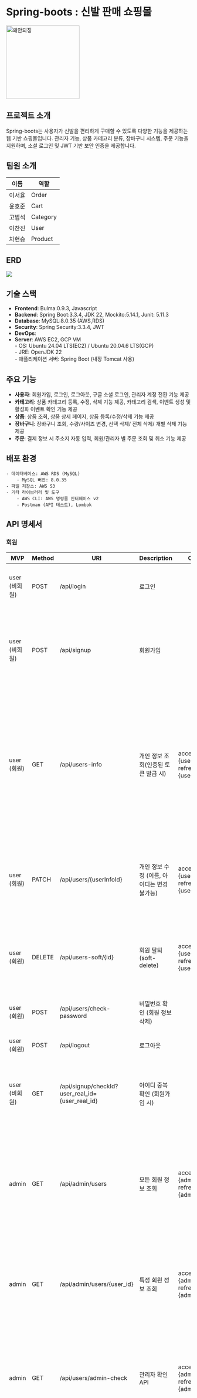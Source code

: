 # Spring-boots : 신발 판매 쇼핑몰


<img src="/uploads/5ca2093e2e0d072fc764d88d1693523a/image.png" alt="왜안되징" width="200px" /> 

## 프로젝트 소개
Spring-boots는 사용자가 신발을 편리하게 구매할 수 있도록 다양한 기능을 제공하는 웹 기반 쇼핑몰입니다. 관리자 기능, 상품 카테고리 분류, 장바구니 시스템, 주문 기능을 지원하며, 소셜 로그인 및 JWT 기반 보안 인증을 제공합니다.



## 팀원 소개
| 이름   | 역할     | 
|--------|---------|
| 이서율 | Order    | 
| 윤호준 | Cart     | 
| 고범석 | Category | 
| 이찬진 | User     | 
| 차현승 | Product  |


## ERD
<img src="/uploads/02566675f63487a3de55101f5fefb7fe/image.png" />


## 기술 스택
- **Frontend**: Bulma:0.9.3, Javascript
- **Backend**: Spring Boot:3.3.4, JDK 22, Mockito:5.14.1, Junit: 5.11.3
- **Database**: MySQL:8.0.35 (AWS,RDS)
- **Security**: Spring Security:3.3.4, JWT
- **DevOps**: 
- **Server**: AWS EC2, GCP VM<br>
            - OS: Ubuntu 24.04 LTS(EC2) / Ubuntu 20.04.6 LTS(GCP)<br>
            - JRE: OpenJDK 22<br>
            - 애플리케이션 서버: Spring Boot (내장 Tomcat 사용)




## 주요 기능
- **사용자**: 회원가입, 로그인, 로그아웃, 구글 소셜 로그인, 관리자 계정 전환 기능 제공
- **카테고리**: 상품 카테고리 등록, 수정, 삭제 기능 제공, 카테고리 검색, 이벤트 생성 및 활성화 이벤트 확인 기능 제공
- **상품**: 상품 조회, 상품 상세 페이지, 상품 등록/수정/삭제 기능 제공
- **장바구니**: 장바구니 조회, 수량/사이즈 변경, 선택 삭제/ 전체 삭제/ 개별 삭제 기능 제공
- **주문**: 결제 정보 시 주소지 자동 입력, 회원/관리자 별 주문 조회 및 취소 기능 제공

## 배포 환경
```
- 데이터베이스: AWS RDS (MySQL)
    - MySQL 버전: 8.0.35
- 파일 저장소: AWS S3
- 기타 라이브러리 및 도구
    - AWS CLI: AWS 명령줄 인터페이스 v2
    - Postman (API 테스트), Lombok
```





## API 명세서

### 회원  

| **MVP**        | **Method** | **URI**                               | **Description**                              | **Cookie**            | **Request Body**                                                                                                                             | **Response**                                                                                                                                                                                                 |
|----------------|------------|---------------------------------------|----------------------------------------------|-----------------------|----------------------------------------------------------------------------------------------------------------------------------------------|-------------------------------------------------------------------------------------------------------------------------------------------------------------------------------------------------------------|
| user (비회원)   | POST       | /api/login                            | 로그인                                       |                       | JwtTokenLoginRequestDto { “userRealId” : “string”, “password” : “string” }                                                                   | 200 OK : 인증 성공, JWT 리프레쉬토큰, 엑세스 토큰 반환 <br> 401 Unauthorized : 인증 실패                                                                                                                     |
| user (비회원)   | POST       | /api/signup                           | 회원가입                                     |                       | UserSignupRequestDto { “username” : “string”, “userRealId” : “string”, “password” : “string”, “email” : “string” }                           | 201 Created : 회원 가입 완료 <br> { “message” : “성공적으로 회원가입하셨습니다.” } <br> 400 Bad Request : 잘못된 요청 데이터 <br> { “message” : “잘못된 요청입니다.” }                                          |
| user (회원)     | GET        | /api/users-info                       | 개인 정보 조회(인증된 토큰 발급 시)            | accessToken : {user_token} <br> refreshToken : {user_token} |                                                                                                                      | 200 OK : 개인정보조회 <br> { “userId” : “Long”, “username” : “String”, “userRealId” : “String”, “email” : “String”, “role” : “String”, “createdAt” : “String”, “userInfoList” : { “address” : “String”, “streetAddress” : “String”, “detailedAddress” : “String”, “phone” : “String” } } <br> 404 NOT_FOUND : 인증정보를 불러올 수 없음 <br> 400 BAD_REQUEST : 잘못된 요청 |
| user (회원)     | PATCH      | /api/users/{userInfoId}               | 개인 정보 수정 (이름, 아이디는 변경 불가능)    | accessToken : {user_token} <br> refreshToken : {user_token} | UserUpdateRequestDto { “currentPassword” : “String”, “updatePassword” : “String”, “email” : “string”, “address” : { “address” : “String”, “streetAddress” : “String”, “detailedAddress” : “String”, “phone” : “String” } } | 200 OK : 회원정보 수정 완료 <br> { “message” : “정상적으로 수정되었습니다.” } <br> 400 Bad Request : 잘못된 데이터 요청 <br> { “message” : “잘못된 데이터 요청입니다.” }                                       |
| user (회원)     | DELETE     | /api/users-soft/{id}                  | 회원 탈퇴 (soft-delete)                       | accessToken : {user_token} <br> refreshToken : {user_token} |                                                                                                                      | 200 OK : 회원 탈퇴 완료 <br> { “message” : “회원탈퇴 성공” } <br> 400 Bad Request : 탈퇴 실패 <br> { “message” : “오류 발생” }                                                                                   |
| user (회원)     | POST       | /api/users/check-password             | 비밀번호 확인 (회원 정보 삭제)                 |                       | UserPasswordRequestDto { “password” : “string” }                                                                                              | 200 OK : 비밀번호 확인 완료 <br> 401 Unauthorized : 인증 실패                                                                                                                                                 |
| user (회원)     | POST       | /api/logout                           | 로그아웃                                      |                       |                                                                                                                      | 200 OK : 로그아웃 <br> 401 Unauthorized : 권한 없음                                                                                                                                                          |
| user (비회원)   | GET        | /api/signup/checkId?user_real_id={user_real_id} | 아이디 중복확인 (회원가입 시)                  |                       |                                                                                                                      | 200 OK : 중복체크 완료 <br> { “is_available” : true, “message” : “사용할 수 있는 아이디입니다.” } <br> 409 Conflict : { “is_available” : false, “message” : “이미 사용 중인 아이디입니다.” }                 |
| admin          | GET        | /api/admin/users                      | 모든 회원 정보 조회                          | accessToken : {admin_token} <br> refreshToken : {admin_token} |                                                                                                                      | 200 OK : 모든 사용자 정보 반환 (JSON) <br> List<AllUsersInfoResponseDto> { “userId” : “Long”, “userRealId” : “String”, “created_at” : “string”, “email” : “string”, “role” : “string”, “provider” : “string”, “username” : “string” }, … <br> 403 Forbidden : 관리자 권한 필요 <br> 500 Internal Server Error : 서버 오류 발생                  |
| admin          | GET        | /api/admin/users/{user_id}            | 특정 회원 정보 조회                          | accessToken : {admin_token} <br> refreshToken : {admin_token} |                                                                                                                      | 200 OK : 특정 사용자 정보 반환 (JSON) <br> UserInfoResponseDto { “created_at” : “string”, “email” : “string”, “role” : “string”, “provider” : “string”, “username” : “string” } <br> 404 Not Found : 해당 사용자 찾을 수 없음                                                                 |
| admin          | GET        | /api/users/admin-check                | 관리자 확인 API                              | accessToken : {admin_token} <br> refreshToken : {admin_token} |                                                                                                                      | 401 Unauthorized : 인증되지 않은 사용자 <br> { “message” : “현재 엑세스 토큰이 없습니다.” } <br> 200 OK : 인증 성공 <br> { “message” : “관리자 인증 성공” } <br> 403 Forbidden : 인증 실패 <br> { “message” : “관리자 인증 실패” } |
| admin          | POST       | /api/users/grant                      | 관리자 코드 체크 API                          | accessToken : {admin_token} <br> refreshToken : {admin_token} |                                                                                                                      | 200 OK : 인증 성공 <br> { “message” : “success” } <br> 401 Unauthorized : 인증 실패 <br> { “message” : “fail” }                                                                                              |


 ### 상품

| **MVP** | **Method** | **URI**                              | **Description**                         | **Request Body**                                                                                                                                      | **Request Params**                                                                                                                                                                           | **Response**                                                                                                                       |
|---------|------------|--------------------------------------|-----------------------------------------|-------------------------------------------------------------------------------------------------------------------------------------------------------|----------------------------------------------------------------------------------------------------------------------------------------------------------------------------------------------|-----------------------------------------------------------------------------------------------------------------------------------|
| Item    | POST       | /api/admin/items                     | 관리자 제품 추가                         | { “id” : “Long”, “item_name” : “string”, “category_id” : “Long”, “item_maker” : “string”, “item_price” : “int”, “item_description” : “string”, “item_color” : “string”, “item_size” : “int”, “created_at” : “datetime”, “updated_at” : “datetime”, “image_url” : “string”, “keywords” : “List<string>” } | @ModelAttribute CreateItemDto requestItemDto, @RequestParam("file") MultipartFile file                                                                  | 200 OK : { “message” : “등록이 완료되었습니다.” } <br> 400 Bad Request : { “error” : “내용이 충분하지 않습니다.” }                     |
| Item    | PUT        | /api/items/{items_id}                | 제품 수정                               | { “id” : “Long”, “item_name” : “string”, “category_id” : “Long”, “item_maker” : “string”, “item_price” : “int”, “item_description” : “string”, “item_color” : “string”, “item_size” : “int”, “created_at” : “datetime”, “updated_at” : “datetime”, “image_url” : “string”, “keywords” : “List<string>” } | @PathVariable("itemId") Long id, @ModelAttribute UpdateItemDto updateItemDto                                                                             | 200 OK : { “message” : “수정이 완료되었습니다.” } <br> 400 Bad Request : { “error” : “내용이 충분하지 않습니다.” }                     |
| Item    | GET        | /api/items/{items_id}                | 제품 상세보기                            |                                                                                                                                                       | @PathVariable("itemId") Long id                                                                                                                        | 200 OK : 제품 상세보기 완료 <br> 410 Gone : { “error” : “제품이 더이상 존재하지 않습니다.” }                                           |
| Item    | DELETE     | /api/items/{items_id}                | 제품 삭제                               |                                                                                                                                                       | @PathVariable("itemId") Long id                                                                                                                        | 200 OK : { “message” : “제품 삭제를 완료했습니다.” }                                                                                   |
| Item    | GET        | /api/items/categories/{category_id}  | 카테고리 ID별 상품 조회                  |                                                                                                                                                       | @PathVariable("category_id") Long categoryId, @RequestParam(required = false, defaultValue = "default") String sort, @RequestParam(defaultValue = "0") int page, @RequestParam(defaultValue = "8") int limit |                                                                                                                                   |
| Item    | GET        | /api/items/thema/{thema}             | 특정 테마에 속하는 상품 조회             |                                                                                                                                                       | @PathVariable("thema") String thema, @RequestParam(defaultValue = "0") int page, @RequestParam(defaultValue = "8") int limit, @RequestParam(defaultValue = "default") String sort             |                                                                                                                                   |
| Item    | GET        | /api/items/search                    | 특정 키워드를 갖는 상품 조회             |                                                                                                                                                       | @RequestParam String keyword, @RequestParam(required = false) String sort, @RequestParam(defaultValue = "0") int page, @RequestParam(defaultValue = "8") int limit                          |                                                                                                                                   |
| Item    | GET        | /api/items/list/search/name          | 상품 목록 페이지에서 특정 상품명을 갖는 상품 조회 |                                                                                                                                                       | @RequestParam String itemName, @RequestParam(defaultValue = "0") int page, @RequestParam(defaultValue = "10") int size                                 |                                                                                                                                   |
| Item    | GET        | /api/items                           | 상품 전체 조회                           |                                                                                                                                                       | @RequestParam(defaultValue = "0") int page, @RequestParam(defaultValue = "10") int size                                                                                                        |                                                                                                                                   |


### 카테고리 / 이벤트

| **MVP** | **Method** | **URI** | **Description** | **Request Body** | **Request Params** | **Response** |
|---------|------------|---------|-----------------|------------------|-------------------|--------------|
| category | POST | /api/admin/categories | 관리자 - 새 카테고리 추가 | CategoryRequestDto { "categoryName": "string", "categoryThema": "string", "categoryContent": "string", "displayOrder": "int" } | | 201 Created: 생성된 카테고리 정보 반환<br>400 Bad Request:<br>{ "errorCode": "필수_파라미터_누락", "errorMessage": "카테고리 이름은 필수 항목입니다." }<br>401 Unauthorized: 인증 실패 |
| category | PATCH | /api/admin/categories/{category_id} | 관리자 - 카테고리 정보 수정 | CategoryRequestDto { "categoryName": "string", "categoryThema": "string", "categoryContent": "string", "displayOrder": "int" } | category_id (PathVariable) | 200 OK: 수정된 카테고리 정보 반환<br>404 Not Found: 카테고리가 존재하지 않음<br>400 Bad Request:<br>{ "errorCode": "파라미터_길이_초과", "errorMessage": "카테고리 이름은 50자를 초과할 수 없습니다." }<br>401 Unauthorized: 인증 실패 |
| category | DELETE | /api/admin/categories/{category_id} | 관리자 - 카테고리 삭제 | | category_id (PathVariable) | 204 No Content: 삭제 성공<br>404 Not Found:<br>{ "errorCode": "리소스_없음", "errorMessage": "삭제할 카테고리를 찾을 수 없습니다." }<br>401 Unauthorized:<br>{ "errorCode": "권한_없음", "errorMessage": "카테고리 삭제 권한이 없습니다." } |
| category | GET | /api/categories/themas | 모든 카테고리 테마 목록 조회 | | | 200 OK: 카테고리 테마 목록 반환 |
| category | GET | /api/categories/themas/{thema} | 특정 테마의 카테고리 목록 조회 | | category_thema (PathVariable) | 200 OK: 카테고리 테마 목록 반환<br>404 Not Found: 카테고리 테마가 존재하지 않음 |
| category | GET | /api/categories/{category_id} | 카테고리 상세 조회 | | category_id (PathVariable) | 200 OK: 카테고리 상세 정보 반환<br>{ "id": "Long", "categoryName": "string", "categoryContent": "string", "categoryThema": "string", "imageUrl": "string", "subcategories": [ { "id": "Long", "categoryName": "string" } ] }<br>404 Not Found: 카테고리가 존재하지 않음 |
| category | GET | /api/categories/themas/displayOrder/{theme} | displayOrder '0'을 제외한 나머지 카테고리 출력 | | theme (PathVariable) | 200 OK: displayOrder가 0이 아닌 카테고리 목록 반환<br>[ { "id": "Long", "categoryName": "string", "categoryThema": "string", "categoryContent": "string", "displayOrder": "int", "imageUrl": "string" } ]<br>404 Not Found: 카테고리 테마가 존재하지 않음 |
| category | GET | /api/admin/categories | 관리자 카테고리 전체 목록 조회 (페이지네이션) | | page (defaultValue = "0"), limit (defaultValue = "10") | 200 OK: 모든 카테고리 목록 반환<br>{ "content": [ { "id": "Long", "categoryName": "string", "categoryThema": "string", "categoryContent": "string", "displayOrder": "int", "createdAt": "LocalDateTime", "updatedAt": "LocalDateTime" } ], "pageable": { "pageNumber": "int", "pageSize": "int" }, "totalElements": "Long", "totalPages": "int" }<br>400 Bad Request:<br>{ "errorCode": "잘못된_파라미터_형식", "errorMessage": "페이지당 항목 수는 1에서 10 사이여야 합니다." }<br>401 Unauthorized: 인증 실패 |
| event | GET | /api/events | 종료되지 않은 이벤트 목록 조회 (페이지네이션) | | page (defaultValue = "0"), limit (defaultValue = "10") | 200 OK: 활성화된 이벤트 목록<br>{ "content": [ { "id": "Long", "eventTitle": "string", "thumbnailImageUrl": "string", "startDate": "LocalDate", "endDate": "LocalDate", "status": "string" } ], "pageable": { "pageNumber": "int", "pageSize": "int" }, "totalElements": "Long", "totalPages": "int" }<br>400 Bad Request:<br>{ "errorCode": "잘못된_파라미터_형식", "errorMessage": "페이지당 항목 수는 1에서 10 사이여야 합니다." } |
| event | GET | /api/events/{event_id} | 이벤트 상세 조회 | | event_id (PathVariable) | 200 OK: 이벤트 상세 정보 반환<br>{ "id": "Long", "eventTitle": "string", "eventContent": "string", "thumbnailImageUrl": "string", "contentImageUrl": ["string"], "startDate": "LocalDate", "endDate": "LocalDate", "isActive": "boolean" }<br>404 Not Found: 이벤트가 존재하지 않음 |
| event | POST | /api/admin/events | 새 이벤트 생성 | { "title": "string", "content": "string", "start_date": "date", "end_date": "date" } | | 201 Created: 생성된 이벤트 정보 반환<br>{ "id": "Long", "eventTitle": "string", "eventContent": "string", "thumbnailImageUrl": "string", "contentImageUrl": ["string"], "startDate": "LocalDate", "endDate": "LocalDate", "isActive": "boolean" }<br>400 Bad Request:<br>{ "errorCode": "유효하지_않은_날짜", "errorMessage": "이벤트 종료일은 시작일 이후여야 합니다." }<br>401 Unauthorized: 인증 실패 |
| event | PATCH | /api/admin/events/{event_id} | 이벤트 정보 수정 | { "title": "string", "content": "string", "start_date": "date", "end_date": "date" } | event_id (PathVariable) | 200 OK: 수정된 이벤트 정보 반환<br>{ "id": "Long", "eventTitle": "string", "eventContent": "string", "thumbnailImageUrl": "string", "contentImageUrl": ["string"], "startDate": "LocalDate", "endDate": "LocalDate", "isActive": "boolean" }<br>404 Not Found: 이벤트가 존재하지 않음<br>400 Bad Request:<br>{ "errorCode": "파라미터_길이_초과", "errorMessage": "이벤트 제목은 100자를 초과할 수 없습니다." }<br>401 Unauthorized: 인증 실패 |
| event | DELETE | /api/admin/events/{event_id} | 이벤트 삭제 | | event_id (PathVariable) | 204 No Content: 삭제 성공<br>404 Not Found: 이벤트가 존재하지 않음<br>401 Unauthorized: 인증실패 |
| event | GET | /api/admin/events | 관리자 이벤트 전체 목록 조회 | | page (defaultValue = "0"), limit (defaultValue = "10") | 200 OK: 모든 이벤트 목록<br>{ "content": [ { "id": "Long", "eventTitle": "string", "eventContent": "string", "startDate": "LocalDate", "endDate": "LocalDate", "isActive": "boolean", "status": "string", "updatedAt": "LocalDateTime" } ], "pageable": { "pageNumber": "int", "pageSize": "int" }, "totalElements": "Long", "totalPages": "int" }<br>400 Bad Request:<br>{ "errorCode": "잘못된_파라미터_형식", "errorMessage": "페이지당 항목 수는 1에서 10 사이여야 합니다." }<br>401 Unauthorized: 인증실패 |
| event | GET | /api/admin/events/{event_id} | 관리자 개별 이벤트 조회 | | event_id (PathVariable) | 200 OK: 이벤트 관리자 상세 정보<br>{ "id": "Long", "eventTitle": "string", "eventContent": "string", "startDate": "LocalDate", "endDate": "LocalDate", "isActive": "boolean", "status": "string", "updatedAt": "LocalDateTime" }<br>404 Not Found: 이벤트가 존재하지 않음<br>401 Unauthorized: 인증실패 |




### 주문

| MVP     | Method                     | URI                           | 설명                                                                                                     | 요청 본문                                                                                                                                             | 요청 파라미터 | 응답                                                                                                                                                              |
|---------|----------------------------|-------------------------------|---------------------------------------------------------------------------------------------------------|------------------------------------------------------------------------------------------------------------------------------------------------------|----------------|-------------------------------------------------------------------------------------------------------------------------------------------------------------------|
| **order** | `GET`                       | `/api/orders`                | 사용자의 주문 목록을 조회합니다.                                                                         |                                                                                                                                                      |                | 응답: 200 OK: 조회 완료.<br>401 Unauthorized: 사용자 인증이 필요함.<br>404 Not Found: 주문을 찾을 수 없는 경우.<br><br>응답 본문: <br>[ { "orders_id": "int", "created_at": "datetime", "orders_total_price": "int", "order_status": "string", "shipping_address": "string", "delivery_fee": "int", "quantity": "int", "items": [ { "item_name": "string", "orderitems_quantity": "int", "orderitems_total_price": "int" } ] } ] |
| **order** | `GET`                       | `/api/orders/{orders_id}`    | 특정 주문 번호(orders_id)에 해당하는 주문의 상세 정보를 조회합니다.                                       |                                                                                                                                                      | `orders_id`    | 응답: 200 OK: 주문 상세 조회 완료.<br>404 Not Found: 주문 ID가 존재하지 않는 경우.<br>401 Unauthorized: 사용자 인증이 필요함.<br><br>응답 본문: <br>{ "orders_id": "int", "created_at": "datetime", "orders_total_price": "int", "order_status": "string", "shipping_address": "string", "recipient_name": "string", "recipient_contact": "string", "delivery_fee": "int", "quantity": "int", "items": [ { "item_name": "string", "orderitems_quantity": "int", "orderitems_total_price": "int", "item_image": "string" } ] } |
| **order** | `POST`                      | `/api/orders`                | 사용자가 장바구니를 바탕으로 새 주문을 추가합니다.                                                     | { "user_id": "int", "shipping_address": "string", "recipient_name": "string", "recipient_contact": "string", "delivery_message": "string", "items": [ { "item_id": "int", "item_quantity": "int", "item_size": "int" } ] } |                | 응답: 201 Created: 주문 추가.<br>400 Bad Request: 요청 본문이 잘못됨 (수취인 정보, 배송 정보 누락, 주문 상품이 없음).<br>401 Unauthorized: 사용자 인증이 필요함.<br><br>응답 본문: <br>{ "orders_id": "int", "status": "주문이 성공적으로 생성되었습니다." } |
| **order** | `PUT`                       | `/api/orders/{orders_id}`    | 사용자가 주문을 수정합니다 (배송 시작 전까지 가능).                                                    | { "shipping_address": "string", "recipient_name": "string", "recipient_contact": "string" }                                                       | `orders_id`    | 응답: 200 OK: 주문 수정 완료.<br>404 Not Found: 주문 ID가 존재하지 않는 경우.<br>403 Forbidden: 사용자가 권한이 없는 경우.<br><br>응답 본문: <br>{ "orders_id": "int", "status": "주문이 성공적으로 수정되었습니다." } |
| **order** | `DELETE`                    | `/api/orders/{orders_id}`    | 사용자가 배송 전 주문을 취소합니다.                                                                     |                                                                                                                                                      | `orders_id`    | 응답: 200 OK: 주문 취소 완료.<br>404 Not Found: 주문 ID가 존재하지 않는 경우.<br>403 Forbidden: 사용자가 권한이 없는 경우.<br><br>응답 본문: <br>{ "orders_id": "int", "status": "주문이 성공적으로 취소되었습니다." } |
| **order** | `GET`                       | `/api/admin/orders`          | 관리자가 모든 주문을 조회합니다.                                                                         |                                                                                                                                                      |                | 응답: 200 OK: 조회 완료.<br>401 Unauthorized: 인증이 필요한 경우.<br>403 Forbidden: 관리자가 아닌 사용자가 접근한 경우.<br>404 Not Found: 주문을 찾을 수 없는 경우.<br><br>응답 본문: <br>[ { "orders_id": "int", "user_id": "int", "created_at": "datetime", "orders_total_price": "int", "order_status": "string", "shipping_address": "string", "recipient_name": "string", "recipient_contact": "string", "delivery_fee": "int" } ] |
| **order** | `PATCH`                     | `/api/admin/orders/{orders_id}/status` | 관리자가 주문 상태를 수정합니다.                                                                       | { "orders_status": "string" }                                                                                                                        | `orders_id`    | 응답: 200 OK: 주문 상태 수정 완료.<br>400 Bad Request: 요청 본문이 잘못된 경우.<br>404 Not Found: 주문 ID가 존재하지 않는 경우.<br>403 Forbidden: 관리자가 아닌 사용자가 접근한 경우.<br><br>응답 본문: <br>{ "orders_id": "int", "status": "주문 상태가 성공적으로 수정되었습니다." } |
| **order** | `DELETE`                    | `/api/admin/orders/{orders_id}` | 관리자가 주문을 삭제합니다.                                                                             |                                                                                                                                                      | `orders_id`    | 응답: 200 OK: 삭제 완료.<br>404 Not Found: 주문 ID가 존재하지 않는 경우.<br>403 Forbidden: 관리자가 아닌 사용자가 접근한 경우.<br><br>응답 본문: <br>{ "orders_id": "int", "status": "주문이 성공적으로 삭제되었습니다." } |


## 트러블슈팅
